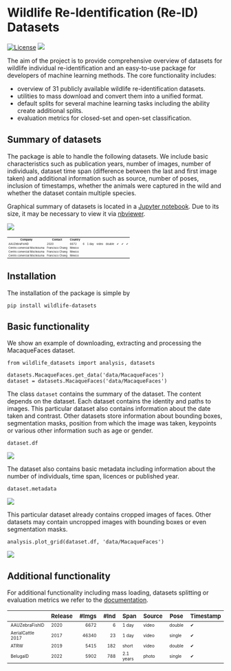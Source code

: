 # Wildlife Re-Identification (Re-ID) Datasets

[![License](https://img.shields.io/badge/License-MIT-blue.svg)](https://github.com/WildlifeDatasets/wildlife-datasets/blob/main/LICENSE)
[![](https://img.shields.io/badge/docs-stable-blue.svg)](https://wildlifedatasets.github.io/wildlife-datasets/)

The aim of the project is to provide comprehensive overview of datasets for wildlife individual re-identification and an easy-to-use package for developers of machine learning methods. The core functionality includes:

- overview of 31 publicly available wildlife re-identification datasets.
- utilities to mass download and convert them into a unified format.
- default splits for several machine learning tasks including the ability create additional splits.
- evaluation metrics for closed-set and open-set classification.


## Summary of datasets

The package is able to handle the following datasets. We include basic characteristics such as publication years, number of images, number of individuals, dataset time span (difference between the last and first image taken) and additional information such as source, number of poses, inclusion of timestamps, whether the animals were captured in the wild and whether the dataset contain multiple species.

Graphical summary of datasets is located in a [Jupyter notebook](notebooks/dataset_descriptions.ipynb). Due to its size, it may be necessary to view it via [nbviewer](https://nbviewer.org/github/WildlifeDatasets/wildlife-datasets/blob/main/notebooks/dataset_descriptions.ipynb).

![](images/Datasets_Summary.png)


<table border="0" cellspacing="100">
  <tbody style="font-size: 6px" >
  <tr>
    <th>Company</th>
    <th>Contact</th>
    <th>Country</th>
  </tr>
  <tr style="height:8px">
    <td>AAUZebraFishID</td>
    <td>2020</td>
    <td>6672</td>
    <td>6</td>
    <td>1 day</td>
    <td>video</td>
    <td>double</td>
    <td>✔</td>
    <td>✔</td>
    <td>✔</td>    
  </tr>
  <tr style="height:8px">
    <td>Centro comercial Moctezuma</td>
    <td>Francisco Chang</td>
    <td>Mexico</td>
  </tr>
  <tr style="height:8px">
    <td>Centro comercial Moctezuma</td>
    <td>Francisco Chang</td>
    <td>Mexico</td>
  </tr>
  <tr style="height:8px">
    <td>Centro comercial Moctezuma</td>
    <td>Francisco Chang</td>
    <td>Mexico</td>
  </tr>
  </tbody>
</table> 


## Installation

The installation of the package is simple by
```
pip install wildlife-datasets
```


## Basic functionality

We show an example of downloading, extracting and processing the MacaqueFaces dataset.

```
from wildlife_datasets import analysis, datasets

datasets.MacaqueFaces.get_data('data/MacaqueFaces')
dataset = datasets.MacaqueFaces('data/MacaqueFaces')
```

The class `dataset` contains the summary of the dataset. The content depends on the dataset. Each dataset contains the identity and paths to images. This particular dataset also contains information about the date taken and contrast. Other datasets store information about bounding boxes, segmentation masks, position from which the image was taken, keypoints or various other information such as age or gender.

```
dataset.df
```

![](images/MacaqueFaces_DataFrame.png)

The dataset also contains basic metadata including information about the number of individuals, time span, licences or published year.

```
dataset.metadata
```

![](images/MacaqueFaces_Metadata.png)

This particular dataset already contains cropped images of faces. Other datasets may contain uncropped images with bounding boxes or even segmentation masks.

```
analysis.plot_grid(dataset.df, 'data/MacaqueFaces')
```

![](images/MacaqueFaces_Grid.png)

## Additional functionality

For additional functionality including mass loading, datasets splitting or evaluation metrics we refer to the [documentation](https://wildlifedatasets.github.io/wildlife-datasets/).




<div class="foo">

|                                  | <font size="2">Release | <font size="2">#Imgs | <font size="2">#Ind | <font size="2">Span      | <font size="2">Source | <font size="2">Pose   | <font size="2">Timestamp | <font size="2">Wild | <font size="2">MultiSpecies |
|----------------------------------|------------------------|---------------------:|--------------------:|--------------------------|-----------------------|-----------------------|--------------------------|---------------------|-----------------------------|
| <font size="1">AAUZebraFishID    | <font size="1">2020    |  <font size="1">6672 |    <font size="1">6 | <font size="1">1 day     | <font size="1">video  | <font size="1">double | <font size="1">✔         |                     |                             |
| <font size="1">AerialCattle 2017 | <font size="1">2017    | <font size="1">46340 |   <font size="1">23 | <font size="1">1 day     | <font size="1">video  | <font size="1">single | <font size="1">✔         |                     |                             |
| <font size="1">ATRW              | <font size="1">2019    |  <font size="1">5415 |  <font size="1">182 | <font size="1">short     | <font size="1">video   | <font size="1">double | <font size="1">✔         |                     |                             |
| <font size="1">BelugalD          | <font size="1">2022    |  <font size="1">5902 |  <font size="1">788 | <font size="1">2.1 years | <font size="1">photo  | <font size="1">single | <font size="1">✔         |                     |                             |
</div>